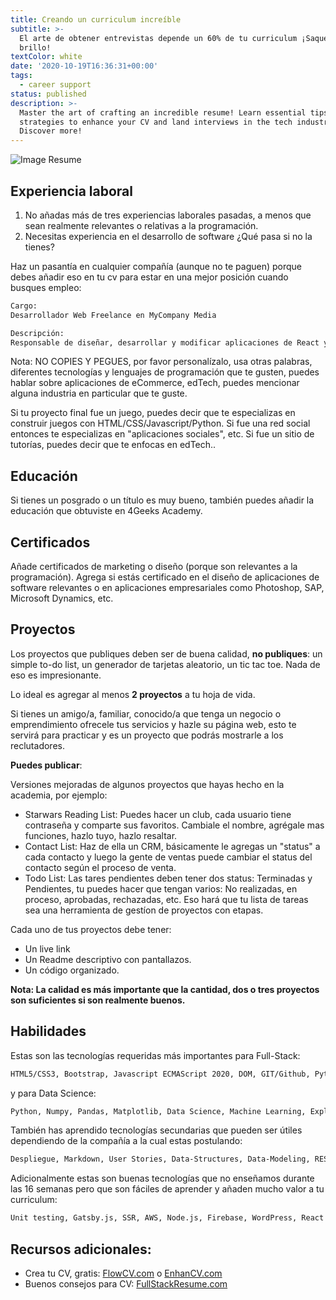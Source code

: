 ```yaml
---
title: Creando un curriculum increíble
subtitle: >-
  El arte de obtener entrevistas depende un 60% de tu curriculum ¡Saquémosle
  brillo!
textColor: white
date: '2020-10-19T16:36:31+00:00'
tags:
  - career support
status: published
description: >-
  Master the art of crafting an incredible resume! Learn essential tips and
  strategies to enhance your CV and land interviews in the tech industry.
  Discover more!
---
```

![Image Resume](https://breathecode.herokuapp.com/v1/media/file/resume-png)

## Experiencia laboral

1. No añadas más de tres experiencias laborales pasadas, a menos que sean realmente relevantes o relativas a la programación.
2. Necesitas experiencia en el desarrollo de software ¿Qué pasa si no la tienes?

Haz un pasantía en cualquier compañía (aunque no te paguen) porque debes añadir eso en tu cv para estar en una mejor posición cuando busques empleo:

```txt
Cargo: 
Desarrollador Web Freelance en MyCompany Media

Descripción:
Responsable de diseñar, desarrollar y modificar aplicaciones de React y APIS de Python desde el layout/mockups/wireframes hasta convertirlos en funcionales de acuerdo a las especificaciones del cliente. Enfocado en crear sitios visuales llamativos con un diseño amigable para el usuario con una navegación clara. 

```

Nota: NO COPIES Y PEGUES, por favor personalízalo, usa otras palabras, diferentes tecnologías y lenguajes de programación que te gusten, puedes hablar sobre aplicaciones de eCommerce, edTech, puedes mencionar alguna industria en particular que te guste.

Si tu proyecto final fue un juego, puedes decir que te especializas en construir juegos con HTML/CSS/Javascript/Python.
Si fue una red social entonces te especializas en "aplicaciones sociales", etc.
Si fue un sitio de tutorías, puedes decir que te enfocas en edTech..

## Educación

Si tienes un posgrado o un título es muy bueno, también puedes añadir la educación que obtuviste en 4Geeks Academy.

## Certificados

Añade certificados de marketing o diseño (porque son relevantes a la programación).
Agrega si estás certificado en el diseño de aplicaciones de software relevantes o en aplicaciones empresariales como Photoshop, SAP, Microsoft Dynamics, etc.

## Proyectos

Los proyectos que publiques deben ser de buena calidad, **no publiques**: un simple to-do list, un generador de tarjetas aleatorio, un tic tac toe. Nada de eso es impresionante.

Lo ideal es agregar al menos **2 proyectos** a tu hoja de vida.

Si tienes un amigo/a, familiar, conocido/a que tenga un negocio o emprendimiento ofrecele tus servicios y hazle su página web, esto te servirá para practicar y es un proyecto que podrás mostrarle a los reclutadores.

**Puedes publicar**: 

Versiones mejoradas de algunos proyectos que hayas hecho en la academia, por ejemplo:

- Starwars Reading List: Puedes hacer un club, cada usuario tiene contraseña y comparte sus favoritos. Cambiale el nombre, agrégale mas funciones, hazlo tuyo, hazlo resaltar.
- Contact List: Haz de ella un CRM, básicamente le agregas un "status" a cada contacto y luego la gente de ventas puede cambiar el status del contacto según el proceso de venta.
- Todo List: Las tares pendientes deben tener dos status: Terminadas y Pendientes, tu puedes hacer que tengan varios: No realizadas, en proceso, aprobadas, rechazadas, etc. Eso hará que tu lista de tareas sea una herramienta de gestíon de proyectos con etapas.

Cada uno de tus proyectos debe tener:
- Un live link
- Un Readme descriptivo con pantallazos.
- Un código organizado.

**Nota: La calidad es más importante que la cantidad, dos o tres proyectos son suficientes si son realmente buenos.**

## Habilidades

Estas son las tecnologías requeridas más importantes para Full-Stack:

```txt
HTML5/CSS3, Bootstrap, Javascript ECMAScript 2020, DOM, GIT/Github, Python, Flask, APIs, React.js, Flux, SCRUM, SQL, SQLAlchemy, MySQL, Postgres
```
y para Data Science:
```txt
Python, Numpy, Pandas, Matplotlib, Data Science, Machine Learning, Exploratory data analysis (EDA), Webscraping
```

También has aprendido tecnologías secundarias que pueden ser útiles dependiendo de la compañía a la cual estas postulando:

```txt
Despliegue, Markdown, User Stories, Data-Structures, Data-Modeling, REST, MVC.
```

Adicionalmente estas son buenas tecnologías que no enseñamos durante las 16 semanas pero que son fáciles de aprender y añaden mucho valor a tu curriculum:

```txt
Unit testing, Gatsby.js, SSR, AWS, Node.js, Firebase, WordPress, React Native.
```

## Recursos adicionales:
- Crea tu CV, gratis: [FlowCV.com](https://flowcv.io/) o [EnhanCV.com](https://enhancv.com/)
- Buenos consejos para CV: [FullStackResume.com](https://www.fullstackresume.com/)

